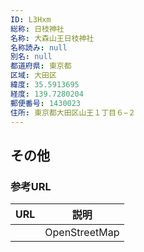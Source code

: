 ```yaml
---
ID: L3Hxm
総称: 日枝神社
名称: 大森山王日枝神社
名称読み: null
別名: null
都道府県: 東京都
区域: 大田区
緯度: 35.5913695
経度: 139.7280204
郵便番号: 1430023
住所: 東京都大田区山王１丁目６−２
---
```


## その他

### 参考URL

| URL | 説明          |
| --- | ------------- |
|     | OpenStreetMap |
